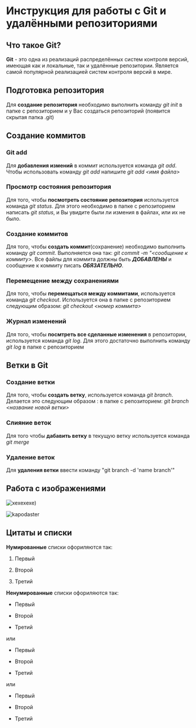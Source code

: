 # Инструкция для работы с Git и удалёнными репозиториями

## Что такое Git?
**Git** - это одна из реализаций распределённых систем контроля версий, имеющая как и локальные, так и удалённые репозитории. Является самой популярной реализацией систем контроля версий в мире.
## Подготовка репозитория
Для **создание репозитория** необходимо выполнить команду *git init*  в папке с репозиторием и у Вас создаться репозиторий (появится скрытая папка .git)

## Создание коммитов

### Git add
Для **добавления измений** в коммит используется команда *git add*. Чтобы использовать команду *git add* напишите *git add <имя файла>*

### Просмотр состояния репозитория
Для того, чтобы **посмотреть состояние репозитория** используется команда *git status*. Для этого необходимо в папке с репозиторием написать *git status*, и Вы увидите были ли измения в файлах, или их не было.

### Создание коммитов
Для того, чтобы **создать коммит**(сохранение) необходимо выполнить команду *git commit*. Выполняется она так: *git commit -m "<сообщение к коммиту>*. Все файлы для коммита должны быть ***ДОБАВЛЕНЫ*** и сообщение к коммиту писать ***ОБЯЗАТЕЛЬНО***.

### Перемещение между сохранениями
Для того, чтобы **перемещаться между коммитами**, используется команда *git checkout*. Используется она в папке с репозиторием следующим образом: *git checkout <номер коммита>*

### Журнал изменений
Для того, чтобы **посмтреть все сделанные изменения** в репозитории, используется команда *git log*. Для этого достаточно выполнить команду *git log* в папке с репозиторием

## Ветки в Git

### Создание ветки

Для того, чтобы **создать ветку**, используется команда *git branch*. Делается это следующим образом : в папке с репозиторием: *git branch <название новой ветки>*

### Слияние веток

Для того чтобы **дабавить ветку** в текущую ветку используется команда *git merge <name branch>*

### Удаление веток
Для **удаления ветки** ввести команду "git branch -d 'name branch'"
## Pабота с изображениями
![xexexexe)](https://avatars.dzeninfra.ru/get-zen_doc/1907878/pub_635d0391088a2c0d4d1cd833_635d039363d4707849faa167/scale_1200)

![kapodaster](https://cdn.iportal.ru/news/2015/99/preview/373040953a4a814a9f983988a24f4a2b06e70980_1280_853_c.jpg)
## Цитаты и списки

**Нумированные** списки офориляются так:

1. Первый

2. Второй

3. Третий

**Ненумированные** списки офориляются так:

- Первый

- Второй

- Третий

или

+ Первый

+ Второй

+ Третий

или

* Первый

* Второй

* Третий

